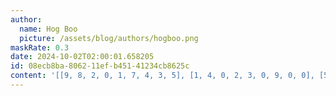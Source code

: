 ```yaml
---
author:
  name: Hog Boo
  picture: /assets/blog/authors/hogboo.png
maskRate: 0.3
date: 2024-10-02T02:00:01.658205
id: 08ecb8ba-8062-11ef-b451-41234cb8625c
content: '[[9, 8, 2, 0, 1, 7, 4, 3, 5], [1, 4, 0, 2, 3, 0, 9, 0, 0], [5, 0, 0, 4, 9, 0, 7, 2, 1], [3, 7, 5, 9, 0, 4, 0, 1, 0], [8, 6, 0, 7, 2, 3, 5, 9, 0], [0, 9, 4, 0, 5, 6, 8, 7, 3], [0, 5, 8, 0, 6, 0, 2, 4, 0], [4, 1, 9, 8, 7, 0, 3, 0, 6], [6, 2, 3, 0, 4, 9, 0, 0, 7]]'
---
```

